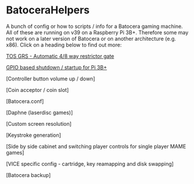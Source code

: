 # BatoceraHelpers
A bunch of config or how to scripts / info for a Batocera gaming machine.  All of these are running on v39 on a Raspberry Pi 3B+.  Therefore some may not work on a later version of Batocera or on another architecture (e.g. x86).  Click on a heading below to find out more:

[TOS GRS - Automatic 4/8 way restrictor gate](https://github.com/DaveBullet1050/BatoceraHelpers/blob/main/README/TOS_GRS_Switch%20README.md#tos-grs---automatic-48-way-restrictor-gate)

[GPIO based shutdown / startup for Pi 3B+](https://github.com/DaveBullet1050/BatoceraHelpers/blob/main/README/PowerOffOn%20README.md#gpio-based-shutdown--startup-for-pi-3b)

[Controller button volume up / down]

[Coin acceptor / coin slot]

[Batocera.conf]

[Daphne (laserdisc games)]

[Custom screen resolution]

[Keystroke generation]

[Side by side cabinet and switching player controls for single player MAME games]

[VICE specific config - cartridge, key reamapping and disk swapping]

[Batocera backup]

